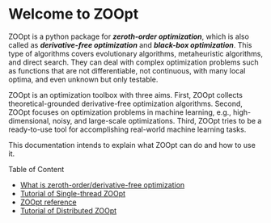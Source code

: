 # Welcome to ZOOpt

ZOOpt is a python package for **_zeroth-order optimization_**, which is also called as **_derivative-free optimization_** and **_black-box optimization_**. This type of algorithms covers evolutionary algorithms, metaheuristic algorithms, and direct search. They can deal with complex optimization problems such as functions that are not differentiable, not continuous, with many local optima, and even unknown but only testable.

ZOOpt is an optimization toolbox with three aims. First, ZOOpt collects theoretical-grounded derivative-free optimization algorithms. Second, ZOOpt focuses on optimization problems in machine learning, e.g., high-dimensional, noisy, and large-scale optimizations. Third, ZOOpt tries to be a ready-to-use tool for accomplishing real-world machine learning tasks. 

This documentation intends to explain what ZOOpt can do and how to use it.

Table of Content
* [What is zeroth-order/derivative-free optimization](https://github.com/eyounx/ZOOpt/wiki/Derivative-Free-Optimization)
* [Tutorial of Single-thread ZOOpt](https://github.com/eyounx/ZOOpt/wiki/Tutorial-of-ZOOpt)
* [ZOOpt reference](https://github.com/eyounx/ZOOpt/tree/dev/docs/build)
* [Tutorial of Distributed ZOOpt](https://github.com/eyounx/ZOOpt/wiki/Tutorial-of-Distributed-ZOOpt)